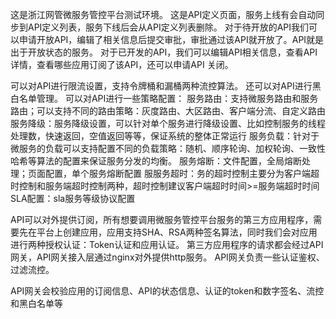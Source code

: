 
这是浙江网管微服务管控平台测试环境。
这是API定义页面，服务上线有会自动同步到API定义列表，服务下线后会从API定义列表删除。
对于待开放的API我们可以申请开放API，编辑了相关信息后提交审批，审批通过该API就开放了。API就是出于开放状态的服务。
对于已开发的API，我们可以编辑API相关信息，查看API详情，查看哪些应用订阅了该API，还可以申请API 关闭。

可以对API进行限流设置，支持令牌桶和漏桶两种流控算法。
还可以对API进行黑白名单管理。
可以对API进行一些策略配置：
服务路由：支持微服务路由和服务路由；可以支持不同的路由策略：灰度路由、大区路由、客户端分流、自定义路由
服务降级：服务降级设置，可以针对单个服务进行降级设置、比如控制服务的线程处理数，快速返回，空值返回等等，保证系统的整体正常运行
服务负载：针对于微服务的负载可以支持配置不同的负载策略：随机、顺序轮询、加权轮询、一致性哈希等算法的配置来保证服务分发的均衡。
服务熔断：文件配置，全局熔断处理；页面配置，单个服务熔断配置
服服务超时：务的超时控制主要分为客户端超时控制和服务端超时控制两种，超时控制建议客户端超时时间>=服务端超时时间
SLA配置：sla服务等级协议配置

API可以对外提供订阅，所有想要调用微服务管控平台服务的第三方应用程序，需要先在平台上创建应用，应用支持SHA、RSA两种签名算法，同时我们会对应用进行两种授权认证：Token认证和应用认证。
第三方应用程序的请求都会经过API网关，API网关接入层通过nginx对外提供http服务。
API网关负责一些认证鉴权、过滤流控。

API网关会校验应用的订阅信息、API的状态信息、认证的token和数字签名、流控和黑白名单等

